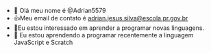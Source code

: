 - 👋 Olá meu nome é @Adrian5579
- :+1:Meu email de contato é adrian.jesus.silva@escola.pr.gov.br 
- :eyes:Eu estou interessado em aprender a programar novas linguagens.
- 🌱 Eu estou aprendendo a programar recentemente a linguagem JavaScript e Scratch


<!---
Adrian5579/Adrian5579 is a ✨ special ✨ repository because its `README.md` (this file) appears on your GitHub profile.
You can click the Preview link to take a look at your changes.
--->
